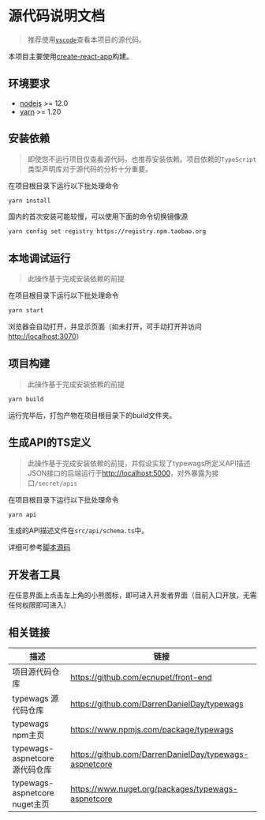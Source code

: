 # 源代码说明文档

> 推荐使用[`vscode`](https://code.visualstudio.com/)查看本项目的源代码。

本项目主要使用[create-react-app](https://create-react-app.dev/)构建。

## 环境要求

* [nodejs](https://nodejs.org/en/) >= 12.0
* [yarn](https://yarnpkg.com/) >= 1.20

## 安装依赖

> 即使您不运行项目仅查看源代码，也推荐安装依赖。项目依赖的`TypeScript`类型声明库对于源代码的分析十分重要。

在项目根目录下运行以下批处理命令

```sh
yarn install
```

国内的首次安装可能较慢，可以使用下面的命令切换镜像源

```sh
yarn config set registry https://registry.npm.taobao.org
```

## 本地调试运行

> 此操作基于完成安装依赖的前提

在项目根目录下运行以下批处理命令

```sh
yarn start
```
浏览器会自动打开，并显示页面（如未打开，可手动打开并访问<http://localhost:3070>）

## 项目构建

> 此操作基于完成安装依赖的前提

```sh
yarn build
```

运行完毕后，打包产物在项目根目录下的build文件夹。

## 生成API的TS定义

> 此操作基于完成安装依赖的前提，并假设实现了typewags所定义API描述JSON接口的后端运行于<http://localhost:5000>，对外暴露为接口`/secret/apis`

在项目根目录下运行以下批处理命令

```sh
yarn api
```

生成的API描述文件在`src/api/schema.ts`中。

详细可参考[脚本源码](./scripts/get-apis.ts)

## 开发者工具

在任意界面上点击左上角的小熊图标，即可进入开发者界面（目前入口开放，无需任何权限即可进入）

## 相关链接

|描述|链接|
|-|-|
项目源代码仓库|<https://github.com/ecnupet/front-end>
typewags 源代码仓库|<https://github.com/DarrenDanielDay/typewags>
typewags npm主页|<https://www.npmjs.com/package/typewags>
typewags-aspnetcore 源代码仓库|<https://github.com/DarrenDanielDay/typewags-aspnetcore>
typewags-aspnetcore nuget主页|<https://www.nuget.org/packages/typewags-aspnetcore>